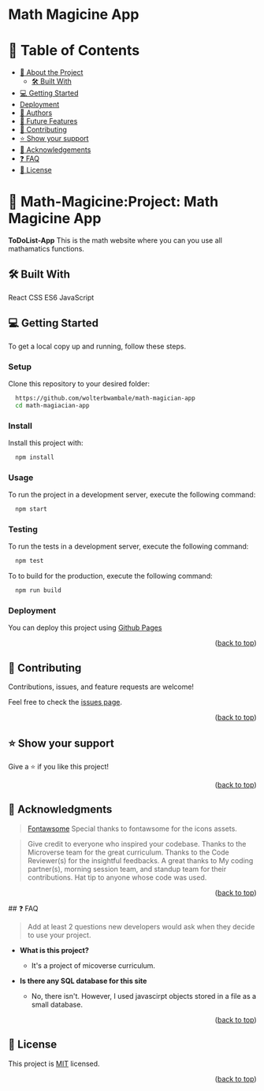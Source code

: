 <a name="readme-top"></a>

<h1>Math Magicine App</h1>

# 📗 Table of Contents

- [📖 About the Project](#about-project)
  - [🛠 Built With](#built-with)
- [💻 Getting Started](#getting-started)
- [Deployment](#Deployment)
- [👥 Authors](#authors)
- [🔭 Future Features](#future-features)
- [🤝 Contributing](#contributing)
- [⭐️ Show your support](#support)
- [🙏 Acknowledgements](#acknowledgements)
 - [❓ FAQ ](#-faq-)
- [📝 License](#license)

<!-- PROJECT DESCRIPTION -->

# 📖 Math-Magicine:Project: Math Magicine App<a name="about-project"></a>
**ToDoList-App** This is the math website where you can you use all mathamatics functions.


## 🛠 Built With <a name="built-with"></a>
   React
   CSS
   ES6
   JavaScript


<!-- GETTING STARTED -->

## 💻 Getting Started <a name="getting-started"></a>

To get a local copy up and running, follow these steps.

### Setup

Clone this repository to your desired folder:

```sh
  https://github.com/wolterbwambale/math-magician-app
  cd math-magiacian-app
```

### Install

Install this project with:

```sh
  npm install
```

### Usage

To run the project in a development server, execute the following command:

```sh
  npm start
```

### Testing

To run the tests in a development server, execute the following command:

```sh
  npm test
```

To to build for the production, execute the following command:

```sh
  npm run build
```

### Deployment

You can deploy this project using [Github Pages](https://docs.github.com/en/pages/getting-started-with-github-pages/creating-a-github-pages-site)

<p align="right">(<a href="#readme-top">back to top</a>)</p>


<!-- CONTRIBUTING -->

## 🤝 Contributing <a name="contributing"></a>

Contributions, issues, and feature requests are welcome!

Feel free to check the [issues page](https://github.com/wolterbwambale/).


<p align="right">(<a href="#readme-top">back to top</a>)</p>

<!-- SUPPORT -->


## ⭐️ Show your support <a name="support"></a>

Give a ⭐️ if you like this project!

<p align="right">(<a href="#readme-top">back to top</a>)</p>

<!-- ACKNOWLEDGEMENTS -->

## 🙏 Acknowledgments <a name="acknowledgements"></a>

>[Fontawsome](https://fontawesome.com/) Special thanks to fontawsome for the icons assets.

> Give credit to everyone who inspired your codebase.
  Thanks to the Microverse team for the great curriculum.
  Thanks to the Code Reviewer(s) for the insightful feedbacks.
  A great thanks to My coding partner(s), morning session team, and standup team for their contributions.
  Hat tip to anyone whose code was used.


<p align="right">(<a href="#readme-top">back to top</a>)</p>
## ❓ FAQ <a name="faq"></a>

> Add at least 2 questions new developers would ask when they decide to use your project.

- **What is this project?**

  - It's a project of micoverse curriculum.

- **Is there any SQL database for this site**

  - No, there isn't. However, I used javascirpt objects stored in a file as a small database.

<p align="right">(<a href="#readme-top">back to top</a>)</p>


<!-- LICENSE -->

## 📝 License <a name="license"></a>

This project is [MIT](./MIT.md) licensed.


<p align="right">(<a href="#readme-top">back to top</a>)</p>
